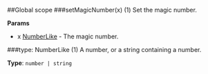 ##Global scope
<a name="setMagicNumber"></a>
###setMagicNumber(x) (1)
Set the magic number.

**Params**

- x [NumberLike](#NumberLike) - The magic number.

<a name="NumberLike"></a>
###type: NumberLike (1)
A number, or a string containing a number.

**Type**: `number | string`  
